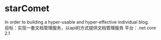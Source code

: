 # starComet
In order to building a hyper-usable and hyper-effective individual blog.<br/>
目标：实现一套文档管理服务，以api的方式提供文档管理服务
平台：.net core 2.1
